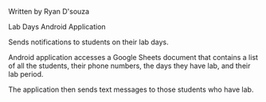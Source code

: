 Written by Ryan D'souza

Lab Days Android Application

Sends notifications to students on their lab days. 

Android application accesses a Google Sheets document that contains a list of all the students, their phone numbers, the days they have lab, and their lab period.

The application then sends text messages to those students who have lab.
